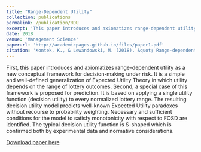 ```yaml
---
title: "Range-Dependent Utility"
collection: publications
permalink: /publication/RDU
excerpt: 'This paper introduces and axiomatizes range-dependent utility for decision-making under risk.'
date: 2018
venue: 'Management Science'
paperurl: 'http://academicpages.github.io/files/paper1.pdf'
citation: 'Kontek, K., & Lewandowski, M. (2018). &quot; Range-dependent utility.&quot; <i>Management Science</i>, 64(6), 2812-2832.'
---
```

First, this paper introduces and axiomatizes range-dependent utility as a new conceptual framework for decision-making under risk. It is a simple and well-defined generalization of Expected Utility Theory in which utility depends on the range of lottery outcomes. Second, a special case of this framework is proposed for prediction. It is based on applying a single utility function (decision utility) to every normalized lottery range. The resulting decision utility model predicts well-known Expected Utility paradoxes without recourse to probability weighting. Necessary and sufficient conditions for the model to satisfy monotonicity with respect to FOSD are identified. The typical decision utility function is S-shaped which is confirmed both by experimental data and normative considerations.

[Download paper here](http://mtlewandowski.github.io/files/RDU.pdf)
